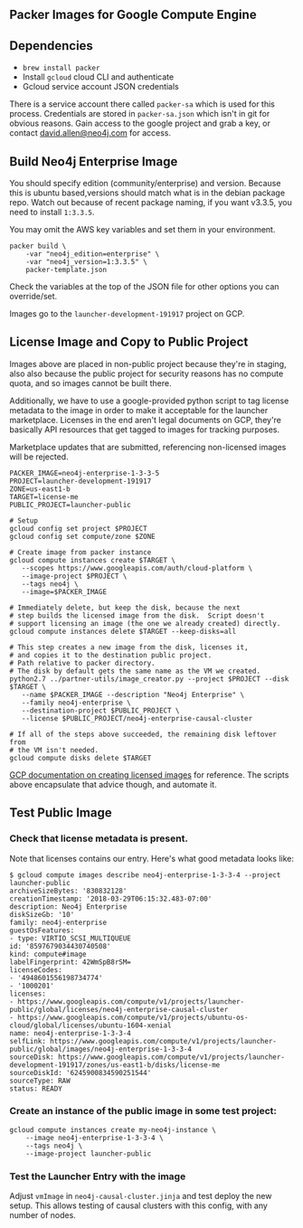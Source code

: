 ## Packer Images for Google Compute Engine
  
## Dependencies

* `brew install packer`
* Install `gcloud` cloud CLI and authenticate
* Gcloud service account JSON credentials

There is a service account there called `packer-sa` which is used
for this process.  Credentials are stored in `packer-sa.json` which isn't in
git for obvious reasons.  Gain access to the google project and grab a key, or
contact <david.allen@neo4j.com> for access.

## Build Neo4j Enterprise Image

You should specify edition (community/enterprise) and version.  Because this is
ubuntu based,versions should match what is in the debian package repo.  Watch 
out because of recent package naming, if you want v3.3.5, you need to install
`1:3.3.5`.

You may omit the AWS key variables and set them in your environment.

```
packer build \
    -var "neo4j_edition=enterprise" \
    -var "neo4j_version=1:3.3.5" \
    packer-template.json
```

Check the variables at the top of the JSON file for other options you can override/set.

Images go to the `launcher-development-191917` project on GCP.

## License Image and Copy to Public Project

Images above are placed in non-public project because they're in staging, also also because the public project for security reasons has no compute quota, and so images cannot be built there.

Additionally, we have to use a google-provided python script to tag
license metadata to the image in order to make it acceptable for the
launcher marketplace.  Licenses in the end aren't legal documents on GCP, they're
basically API resources that get tagged to images for tracking purposes.

Marketplace updates that are submitted, referencing non-licensed images will be rejected.

```
PACKER_IMAGE=neo4j-enterprise-1-3-3-5
PROJECT=launcher-development-191917
ZONE=us-east1-b
TARGET=license-me
PUBLIC_PROJECT=launcher-public

# Setup
gcloud config set project $PROJECT
gcloud config set compute/zone $ZONE

# Create image from packer instance
gcloud compute instances create $TARGET \
   --scopes https://www.googleapis.com/auth/cloud-platform \
   --image-project $PROJECT \
   --tags neo4j \
   --image=$PACKER_IMAGE

# Immediately delete, but keep the disk, because the next
# step builds the licensed image from the disk.  Script doesn't
# support licensing an image (the one we already created) directly.
gcloud compute instances delete $TARGET --keep-disks=all

# This step creates a new image from the disk, licenses it,
# and copies it to the destination public project.
# Path relative to packer directory.
# The disk by default gets the same name as the VM we created.
python2.7 ../partner-utils/image_creator.py --project $PROJECT --disk $TARGET \
   --name $PACKER_IMAGE --description "Neo4j Enterprise" \
   --family neo4j-enterprise \
   --destination-project $PUBLIC_PROJECT \
   --license $PUBLIC_PROJECT/neo4j-enterprise-causal-cluster

# If all of the steps above succeeded, the remaining disk leftover from
# the VM isn't needed.
gcloud compute disks delete $TARGET
```

[GCP documentation on creating licensed images](https://cloud.google.com/launcher/docs/partners/technical-components#create_the_base_solution_vm) for reference.  The scripts above encapsulate that advice though, and automate it.

## Test Public Image

### Check that license metadata is present.  

Note that licenses contains our entry.  Here's what good metadata looks like:

```
$ gcloud compute images describe neo4j-enterprise-1-3-3-4 --project launcher-public
archiveSizeBytes: '830832128'
creationTimestamp: '2018-03-29T06:15:32.483-07:00'
description: Neo4j Enterprise
diskSizeGb: '10'
family: neo4j-enterprise
guestOsFeatures:
- type: VIRTIO_SCSI_MULTIQUEUE
id: '8597679034430740508'
kind: compute#image
labelFingerprint: 42WmSpB8rSM=
licenseCodes:
- '4948601556198734774'
- '1000201'
licenses:
- https://www.googleapis.com/compute/v1/projects/launcher-public/global/licenses/neo4j-enterprise-causal-cluster
- https://www.googleapis.com/compute/v1/projects/ubuntu-os-cloud/global/licenses/ubuntu-1604-xenial
name: neo4j-enterprise-1-3-3-4
selfLink: https://www.googleapis.com/compute/v1/projects/launcher-public/global/images/neo4j-enterprise-1-3-3-4
sourceDisk: https://www.googleapis.com/compute/v1/projects/launcher-development-191917/zones/us-east1-b/disks/license-me
sourceDiskId: '6245900834590251544'
sourceType: RAW
status: READY
```

### Create an instance of the public image in some test project:

```
gcloud compute instances create my-neo4j-instance \
    --image neo4j-enterprise-1-3-3-4 \
    --tags neo4j \
    --image-project launcher-public
```

### Test the Launcher Entry with the image

Adjust `vmImage` in `neo4j-causal-cluster.jinja` and test deploy the new setup.  This
allows testing of causal clusters with this config, with any number of nodes.